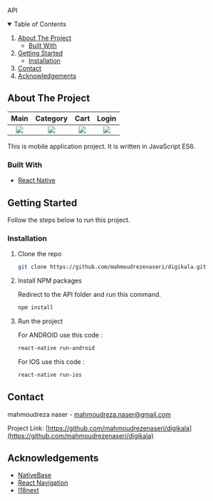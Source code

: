 API<!-- TABLE OF CONTENTS -->

<details open="open">
  <summary>Table of Contents</summary>
  <ol>
    <li>
      <a href="#about-the-project">About The Project</a>
      <ul>
        <li><a href="#built-with">Built With</a></li>
      </ul>
    </li>
    <li>
      <a href="#getting-started">Getting Started</a>
      <ul>
        <li><a href="#installation">Installation</a></li>
      </ul>
    </li>
    <li><a href="#contact">Contact</a></li>
    <li><a href="#acknowledgements">Acknowledgements</a></li>
  </ol>
</details>

## About The Project

|                         Main                          |                         Category                          |                         Cart                          |                         Login                          |
| :---------------------------------------------------: | :-------------------------------------------------------: | :---------------------------------------------------: | :----------------------------------------------------: |
| ![](https://nanashop.ir/digikala_files/main-page.gif) | ![](https://nanashop.ir/digikala_files/category-page.gif) | ![](https://nanashop.ir/digikala_files/cart-page.gif) | ![](https://nanashop.ir/digikala_files/login-page.gif) |

This is mobile application project.
It is written in JavaScript ES6.

### Built With

- [React Native](https://reactnative.dev)

<!-- GETTING STARTED -->

## Getting Started

Follow the steps below to run this project.

### Installation

1. Clone the repo
   ```sh
   git clone https://github.com/mahmoudrezenaseri/digikala.git
   ```
2. Install NPM packages

   Redirect to the API folder and run this command.

   ```sh
   npm install
   ```

3. Run the project

   For ANDROID use this code :

   ```sh
   react-native run-android
   ```

   For IOS use this code :

   ```sh
   react-native run-ios
   ```

<!-- CONTACT -->

## Contact

mahmoudreza naser - mahmoudreza.naser@gmail.com

Project Link: [https://github.com/mahmoudrezenaseri/digikala](https://github.com/mahmoudrezenaseri/digikala)

<!-- ACKNOWLEDGEMENTS -->

## Acknowledgements

- [NativeBase](https://nativebase.io)
- [React Navigation](https://reactnavigation.org)
- [I18next ](https://www.i18next.com)
